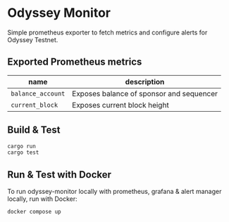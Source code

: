 # Odyssey Monitor

Simple prometheus exporter to fetch metrics and configure alerts for Odyssey Testnet. 

## Exported Prometheus metrics

| name                                | description                                                                             |
| ----------------------------------- | ----------------------------------------------------------------------------------      |
| `balance_account`                   | Exposes balance of sponsor and sequencer                                                |
| `current_block`                     | Exposes current block height                                                            |

## Build & Test

```rust
cargo run
cargo test
```

## Run & Test with Docker

To run odyssey-monitor locally with prometheus, grafana & alert manager locally, run with Docker:

```bash
docker compose up
```
